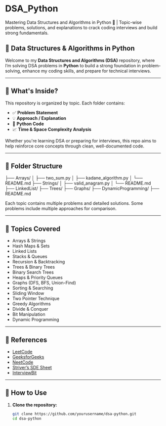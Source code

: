 # DSA_Python
Mastering Data Structures and Algorithms in Python 🐍 | Topic-wise problems, solutions, and explanations to crack coding interviews and build strong fundamentals.

## 🐍 Data Structures & Algorithms in Python

Welcome to my **Data Structures and Algorithms (DSA)** repository, where I’m solving DSA problems in **Python** to build a strong foundation in problem-solving, enhance my coding skills, and prepare for technical interviews.

---

## 🚀 What's Inside?

This repository is organized by topic. Each folder contains:

- ✅ **Problem Statement**
- 💡 **Approach / Explanation**
- 🧪 **Python Code**
- 📈 **Time & Space Complexity Analysis**

Whether you're learning DSA or preparing for interviews, this repo aims to help reinforce core concepts through clean, well-documented code.

---

## 📁 Folder Structure
├── Arrays/
│ ├── two_sum.py
│ ├── kadane_algorithm.py
│ └── README.md
├── Strings/
│ ├── valid_anagram.py
│ └── README.md
├── LinkedList/
├── Trees/
├── Graphs/
├── DynamicProgramming/
├── README.md



Each topic contains multiple problems and detailed solutions. Some problems include multiple approaches for comparison.

---

## 🧠 Topics Covered

- Arrays & Strings
- Hash Maps & Sets
- Linked Lists
- Stacks & Queues
- Recursion & Backtracking
- Trees & Binary Trees
- Binary Search Trees
- Heaps & Priority Queues
- Graphs (DFS, BFS, Union-Find)
- Sorting & Searching
- Sliding Window
- Two Pointer Technique
- Greedy Algorithms
- Divide & Conquer
- Bit Manipulation
- Dynamic Programming

---

## 📘 References

- [LeetCode](https://leetcode.com/)
- [GeeksforGeeks](https://www.geeksforgeeks.org/)
- [NeetCode](https://neetcode.io/)
- [Striver’s SDE Sheet](https://takeuforward.org/)
- [InterviewBit](https://www.interviewbit.com/)

---

## 📌 How to Use

1. **Clone the repository:**
   ```bash
   git clone https://github.com/yourusername/dsa-python.git
   cd dsa-python
